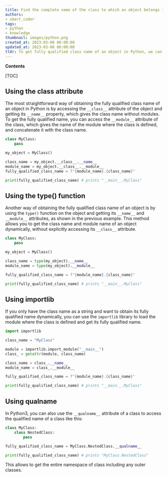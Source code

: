 ```yaml
---
title: Find the complete name of the class to which an object belongs in python
authors:
- smart_coder
tags:
- python
- knowledge
thumbnail: images/python.png
created_at: 2023-03-08 00:00:00
updated_at: 2023-03-08 00:00:00
tldr: To get fully qualified class name of an object in Python, we can use the \_\_class\_\_.\_\_name\_\_ attribute.
---
```


**Contents**

[TOC]

## Using the __class__ attribute

The most straightforward way of obtaining the fully qualified class name of an object in Python is by accessing the `__class__` attribute of the object and getting its `__name__` property, which gives the class name without modules. To get the fully qualified name, you can access the `__module__` attribute of the class, which gives the name of the module where the class is defined, and concatenate it with the class name.


```python
class MyClass:
    pass

my_object = MyClass()

class_name = my_object.__class__.__name__
module_name = my_object.__class__.__module__
fully_qualified_class_name = f"{module_name}.{class_name}"

print(fully_qualified_class_name) # prints "__main__.MyClass"
```


## Using the type() function

Another way of obtaining the fully qualified class name of an object is by using the `type()` function on the object and getting its `__name__` and `__module__` attributes, as shown in the previous example. This method allows you to get the class name and module name of an object dynamically, without explicitly accessing its `__class__` attribute. 


```python
class MyClass:
    pass

my_object = MyClass()

class_name = type(my_object).__name__
module_name = type(my_object).__module__

fully_qualified_class_name = f"{module_name}.{class_name}"

print(fully_qualified_class_name) # prints "__main__.MyClass"
```


## Using importlib

If you only have the class name as a string and want to obtain its fully qualified name dynamically, you can use the `importlib` library to load the module where the class is defined and get its fully qualified name.


```python
import importlib

class_name = "MyClass"

module = importlib.import_module("__main__")
class_ = getattr(module, class_name)

class_name = class_.__name__
module_name = class_.__module__

fully_qualified_class_name = f"{module_name}.{class_name}"

print(fully_qualified_class_name) # prints "__main__.MyClass"
```

## Using __qualname__

In Python3, you can also use the `__qualname__` attribute of a class to access the qualified name of a class like this:

```python
class MyClass:
    class NestedClass:
        pass

fully_qualified_class_name = MyClass.NestedClass.__qualname__

print(fully_qualified_class_name) # prints "MyClass.NestedClass"
```

This allows to get the entire namespace of class including any outer classes.
